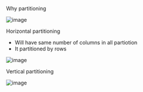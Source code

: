 
Why partitioning

![image](https://user-images.githubusercontent.com/38088886/110894757-554fff00-82f0-11eb-9f10-8b4a043557d2.png)


Horizontal partitioning

* Will have same number of columns in all partiotion
* It partitioned by rows

![image](https://user-images.githubusercontent.com/38088886/110895002-d0191a00-82f0-11eb-9b71-ee2918e5b270.png)

Vertical partitioning

![image](https://user-images.githubusercontent.com/38088886/110895160-2423fe80-82f1-11eb-83e9-f3164a3e8c05.png)

